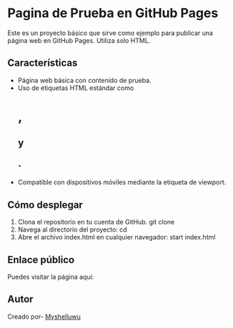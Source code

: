 # Pagina de Prueba en GitHub Pages
Este es un proyecto básico que sirve como ejemplo para publicar una página web en GitHub Pages. Utiliza solo HTML.

## Características
- Página web básica con contenido de prueba.
- Uso de etiquetas HTML estándar como <h1>, <h2> y <p>.
- Compatible con dispositivos móviles mediante la etiqueta de viewport.

## Cómo desplegar
1. Clona el repositorio en tu cuenta de GitHub.
git clone 
2. Navega al directorio del proyecto:
cd
3. Abre el archivo index.html en cualquier navegador:
start index.html

## Enlace público
Puedes visitar la página aquí: 

## Autor
Creado por- [Myshelluwu](https://github.com/Myshelluwu)